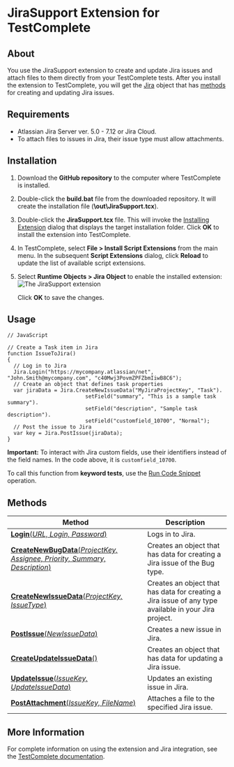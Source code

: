# JiraSupport Extension for TestComplete
## About
You use the JiraSupport extension to create and update Jira issues and attach files to them directly from your TestComplete tests.
After you install the extension to TestComplete, you will get the [Jira](https://support.smartbear.com/testcomplete/docs/reference/program-objects/jira/index.html) object that has [methods](https://support.smartbear.com/testcomplete/docs/reference/program-objects/jira/methods.html) for creating and updating Jira issues.
## Requirements
- Atlassian Jira Server ver. 5.0 - 7.12 or Jira Cloud.
- To attach files to issues in Jira, their issue type must allow attachments.
## Installation
1. Download the **GitHub repository** to the computer where TestComplete is installed.
2. Double-click the **build.bat** file from the downloaded repository. It will create the installation file (**<GitHub repository>\out\JiraSupport.tcx**).
3. Double-click the **JiraSupport.tcx** file. This will invoke the [Installing Extension](https://support.smartbear.com/testcomplete/docs/working-with/extending/extensions-dialog.html?sbsearch=Installing%20Extension) dialog that displays the target installation folder.
Click **OK** to install the extension into TestComplete.
4. In TestComplete, select **File > Install Script Extensions** from the main menu. In the subsequent **Script Extensions** dialog, click **Reload** to update the list of available script extensions.
5. Select **Runtime Objects > Jira Object** to enable the installed extension: 
![The JiraSupport extension](/docs/jira-support-script-extension.png)

    Click **OK** to save the changes.
## Usage
``` 
// JavaScript

// Create a Task item in Jira
function IssueToJira()
{
  // Log in to Jira
  Jira.Login("https://mycompany.atlassian/net", "John.Smith@mycompany.com", "c40Mwj3PovmZPFZbmIiwB8C6"); 
  // Create an object that defines task properties
  var jiraData = Jira.CreateNewIssueData("MyJiraProjectKey", "Task").
                         setField("summary", "This is a sample task summary").
                         setField("description", "Sample task description").
                         setField("customfield_10700", "Normal"); 
  // Post the issue to Jira
  var key = Jira.PostIssue(jiraData);
}
```
**Important:** To interact with Jira custom fields, use their identifiers instead of the field names. In the code above, it is `customfield_10700`.

To call this function from **keyword tests**, use the [Run Code Snippet](https://support.smartbear.com/testcomplete/docs/keyword-testing/reference/test-actions/run-code-snippet.html?sbsearch=Code%20Snippet%20Operation) operation.
## Methods
| **Method** | **Description** |
| ------ | ------ |
| [**Login**(*URL, Login, Password*)](https://support.smartbear.com/testcomplete/docs/reference/program-objects/jira/login.html) | Logs in to Jira.|
| [**CreateNewBugData**(*ProjectKey, Assignee, Priority, Summary, Description*)](https://support.smartbear.com/testcomplete/docs/reference/program-objects/jira/createnewbugdata.html) | Creates an object that has data for creating a Jira issue of the Bug type. |
| [**CreateNewIssueData**(*ProjectKey, IssueType*)](https://support.smartbear.com/testcomplete/docs/reference/program-objects/jira/createnewissuedata.html) | Creates an object that has data for creating a Jira issue of any type available in your Jira project. |
| [**PostIssue**(*NewIssueData*)](https://support.smartbear.com/testcomplete/docs/reference/program-objects/jira/postissue.html) | Creates a new issue in Jira. |
| [**CreateUpdateIssueData**()](https://support.smartbear.com/testcomplete/docs/reference/program-objects/jira/createupdateissuedata.html) | Creates an object that has data for updating a Jira issue. |
| [**UpdateIssue**(*IssueKey, UpdateIssueData*)](https://support.smartbear.com/testcomplete/docs/reference/program-objects/jira/updateissue.html) | Updates an existing issue in Jira. |
| [**PostAttachment**(*IssueKey, FileName*)](https://support.smartbear.com/testcomplete/docs/reference/program-objects/jira/postattachment.html) | Attaches a file to the specified Jira issue. |
## More Information
For complete information on using the extension and Jira integration, see the [TestComplete documentation](https://support.smartbear.com/testcomplete/docs/testing-with/log/working-with/creating-issue-reports/index.html).
